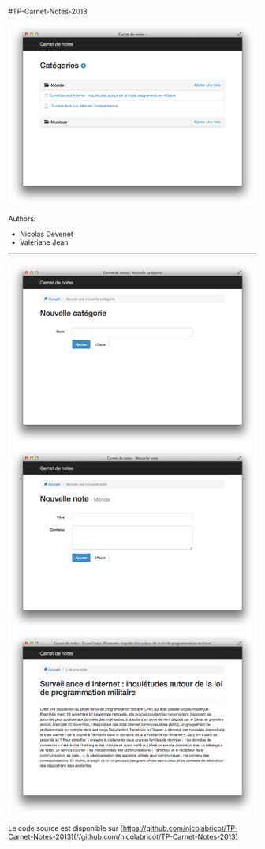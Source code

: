 #TP-Carnet-Notes-2013

![Home of Carnet-Notes](notebook.png)


Authors:
* Nicolas Devenet
* Valériane Jean

***

![Add a category](notebook-add-category.png)
![Add a note](notebook-add-note.png)
![Show a note](notebook-show-note.png)


Le code source est disponible sur [https://github.com/nicolabricot/TP-Carnet-Notes-2013](//github.com/nicolabricot/TP-Carnet-Notes-2013)
